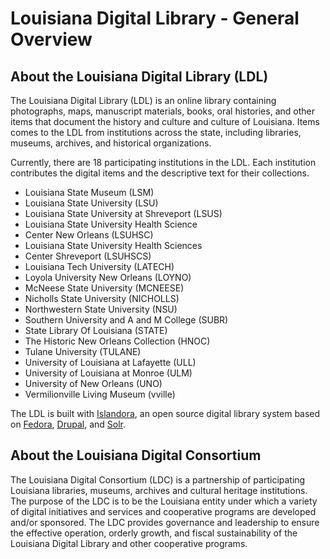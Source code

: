 # Louisiana Digital Library - General Overview

## About the Louisiana Digital Library (LDL)

The Louisiana Digital Library (LDL) is an online library containing photographs, maps, manuscript materials, books, oral histories, and other items that document the history and culture and culture of Louisiana. Items comes to the LDL from institutions across the state, including libraries, museums, archives, and historical organizations.

Currently, there are 18 participating institutions in the LDL. Each institution contributes the digital items and the descriptive text for their collections. 

* Louisiana State Museum (LSM)
* Louisiana State University (LSU)
* Louisiana State University at Shreveport (LSUS)
* Louisiana State University Health Science
* Center New Orleans (LSUHSC)
* Louisiana State University Health Sciences
* Center Shreveport (LSUHSCS)
* Louisiana Tech University (LATECH)
* Loyola University New Orleans (LOYNO)
* McNeese State University (MCNEESE)
* Nicholls State University (NICHOLLS)
* Northwestern State University (NSU)
* Southern University and A and M College (SUBR)
* State Library Of Louisiana (STATE)
* The Historic New Orleans Collection (HNOC)
* Tulane University (TULANE)
* University of Louisiana at Lafayette (ULL)
* University of Louisiana at Monroe (ULM)
* University of New Orleans (UNO)
* Vermilionville Living Museum (vville)

The LDL is built with [Islandora](https://islandora.ca/), an open source digital library system based on [Fedora](http://www.fedora-commons.org/), [Drupal](http://drupal.org/), and [Solr](http://lucene.apache.org/solr/).

## About the Louisiana Digital Consortium 

The Louisiana Digital Consortium (LDC) is a partnership of participating Louisiana libraries, museums, archives and cultural heritage institutions. The purpose of the LDC is to be the Louisiana entity under which a variety of digital initiatives and services and cooperative programs are developed and/or sponsored. The LDC provides governance and leadership to ensure the effective operation, orderly growth, and fiscal sustainability of the Louisiana Digital Library and other cooperative programs.

